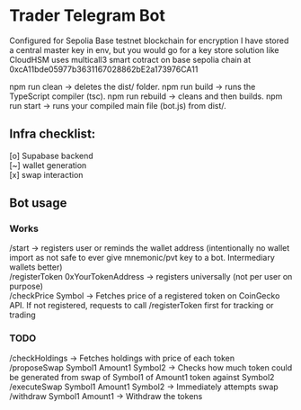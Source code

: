 # Trader Telegram Bot

Configured for Sepolia Base testnet blockchain
for encryption I have stored a central master key in env, but you would go for a key store solution like CloudHSM 
uses multicall3 smart cotract on base sepolia chain at 0xcA11bde05977b3631167028862bE2a173976CA11

npm run clean → deletes the dist/ folder.
npm run build → runs the TypeScript compiler (tsc).
npm run rebuild → cleans and then builds.
npm run start → runs your compiled main file (bot.js) from dist/.

## Infra checklist:
[o] Supabase backend  
[~] wallet generation  
[x] swap interaction  

## Bot usage

### Works
/start -> registers user or reminds the wallet address (intentionally no wallet import as not safe to ever give mnemonic/pvt key to a bot. Intermediary wallets better)  
/registerToken 0xYourTokenAddress -> registers universally (not per user on purpose)  
/checkPrice Symbol -> Fetches price of a registered token on CoinGecko API. If not registered, requests to call /registerToken first for tracking or trading


### TODO
/checkHoldings -> Fetches holdings with price of each token  
/proposeSwap Symbol1 Amount1 Symbol2 -> Checks how much token could be generated from swap of Symbol1 of Amount1 token against Symbol2  
/executeSwap Symbol1 Amount1 Symbol2 -> Immediately attempts swap  
/withdraw Symbol1 Amount1 -> Withdraw the tokens  